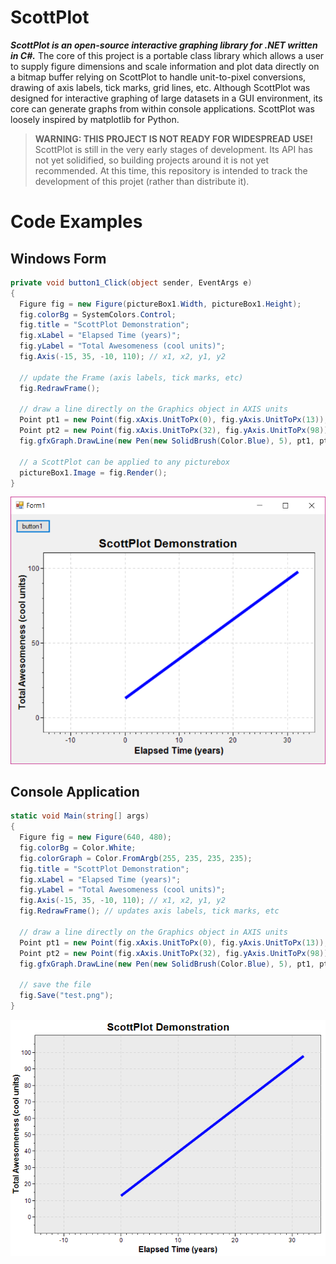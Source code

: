 # ScottPlot

***ScottPlot is an open-source interactive graphing library for .NET written in C#.*** The core of this project is a portable class library which allows a user to supply figure dimensions and scale information and plot data directly on a bitmap buffer relying on ScottPlot to handle unit-to-pixel conversions, drawing of axis labels, tick marks, grid lines, etc. Although ScottPlot was designed for interactive graphing of large datasets in a GUI environment, its core can generate graphs from within console applications. ScottPlot was loosely inspired by matplotlib for Python.

> **WARNING: THIS PROJECT IS NOT READY FOR WIDESPREAD USE!** ScottPlot is still in the very early stages of development. Its API has not yet solidified, so building projects around it is not yet recommended. At this time, this repository is intended to track the development of this projet (rather than distribute it).

# Code Examples

## Windows Form
```C#
private void button1_Click(object sender, EventArgs e)
{
  Figure fig = new Figure(pictureBox1.Width, pictureBox1.Height);
  fig.colorBg = SystemColors.Control;
  fig.title = "ScottPlot Demonstration";
  fig.xLabel = "Elapsed Time (years)";
  fig.yLabel = "Total Awesomeness (cool units)";
  fig.Axis(-15, 35, -10, 110); // x1, x2, y1, y2

  // update the Frame (axis labels, tick marks, etc)
  fig.RedrawFrame();

  // draw a line directly on the Graphics object in AXIS units
  Point pt1 = new Point(fig.xAxis.UnitToPx(0), fig.yAxis.UnitToPx(13));
  Point pt2 = new Point(fig.xAxis.UnitToPx(32), fig.yAxis.UnitToPx(98));
  fig.gfxGraph.DrawLine(new Pen(new SolidBrush(Color.Blue), 5), pt1, pt2);

  // a ScottPlot can be applied to any picturebox
  pictureBox1.Image = fig.Render();
}
```

<img src="/doc/demo-gui.png" width="531">   



## Console Application
```C#
static void Main(string[] args)
{
  Figure fig = new Figure(640, 480);
  fig.colorBg = Color.White;
  fig.colorGraph = Color.FromArgb(255, 235, 235, 235);
  fig.title = "ScottPlot Demonstration";
  fig.xLabel = "Elapsed Time (years)";
  fig.yLabel = "Total Awesomeness (cool units)";
  fig.Axis(-15, 35, -10, 110); // x1, x2, y1, y2
  fig.RedrawFrame(); // updates axis labels, tick marks, etc

  // draw a line directly on the Graphics object in AXIS units
  Point pt1 = new Point(fig.xAxis.UnitToPx(0), fig.yAxis.UnitToPx(13));
  Point pt2 = new Point(fig.xAxis.UnitToPx(32), fig.yAxis.UnitToPx(98));
  fig.gfxGraph.DrawLine(new Pen(new SolidBrush(Color.Blue), 5), pt1, pt2);

  // save the file
  fig.Save("test.png");
}
```

<img src="/doc/test.png" width="640">


